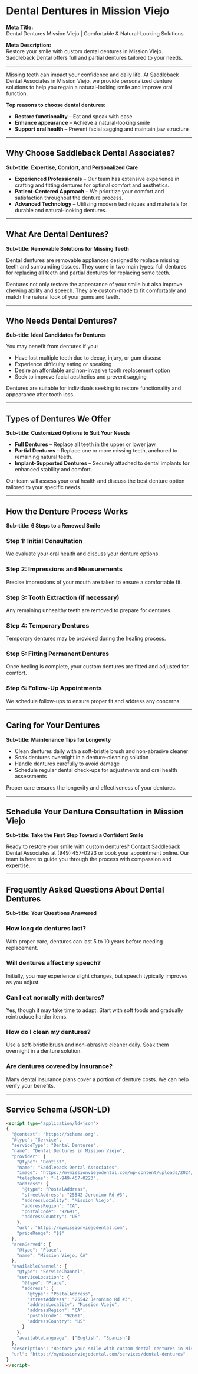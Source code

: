
# Dental Dentures in Mission Viejo

**Meta Title:**  
Dental Dentures Mission Viejo | Comfortable & Natural-Looking Solutions

**Meta Description:**  
Restore your smile with custom dental dentures in Mission Viejo. Saddleback Dental offers full and partial dentures tailored to your needs.

---

Missing teeth can impact your confidence and daily life. At Saddleback Dental Associates in Mission Viejo, we provide personalized denture solutions to help you regain a natural-looking smile and improve oral function.

**Top reasons to choose dental dentures:**
- **Restore functionality** – Eat and speak with ease  
- **Enhance appearance** – Achieve a natural-looking smile  
- **Support oral health** – Prevent facial sagging and maintain jaw structure

---

## Why Choose Saddleback Dental Associates?

**Sub-title: Expertise, Comfort, and Personalized Care**

- **Experienced Professionals** – Our team has extensive experience in crafting and fitting dentures for optimal comfort and aesthetics.  
- **Patient-Centered Approach** – We prioritize your comfort and satisfaction throughout the denture process.  
- **Advanced Technology** – Utilizing modern techniques and materials for durable and natural-looking dentures.

---

## What Are Dental Dentures?

**Sub-title: Removable Solutions for Missing Teeth**

Dental dentures are removable appliances designed to replace missing teeth and surrounding tissues. They come in two main types: full dentures for replacing all teeth and partial dentures for replacing some teeth.

Dentures not only restore the appearance of your smile but also improve chewing ability and speech. They are custom-made to fit comfortably and match the natural look of your gums and teeth.

---

## Who Needs Dental Dentures?

**Sub-title: Ideal Candidates for Dentures**

You may benefit from dentures if you:

- Have lost multiple teeth due to decay, injury, or gum disease  
- Experience difficulty eating or speaking  
- Desire an affordable and non-invasive tooth replacement option  
- Seek to improve facial aesthetics and prevent sagging

Dentures are suitable for individuals seeking to restore functionality and appearance after tooth loss.

---

## Types of Dentures We Offer

**Sub-title: Customized Options to Suit Your Needs**

- **Full Dentures** – Replace all teeth in the upper or lower jaw.  
- **Partial Dentures** – Replace one or more missing teeth, anchored to remaining natural teeth.  
- **Implant-Supported Dentures** – Securely attached to dental implants for enhanced stability and comfort.

Our team will assess your oral health and discuss the best denture option tailored to your specific needs.

---

## How the Denture Process Works

**Sub-title: 6 Steps to a Renewed Smile**

### Step 1: Initial Consultation  
We evaluate your oral health and discuss your denture options.

### Step 2: Impressions and Measurements  
Precise impressions of your mouth are taken to ensure a comfortable fit.

### Step 3: Tooth Extraction (if necessary)  
Any remaining unhealthy teeth are removed to prepare for dentures.

### Step 4: Temporary Dentures  
Temporary dentures may be provided during the healing process.

### Step 5: Fitting Permanent Dentures  
Once healing is complete, your custom dentures are fitted and adjusted for comfort.

### Step 6: Follow-Up Appointments  
We schedule follow-ups to ensure proper fit and address any concerns.

---

## Caring for Your Dentures

**Sub-title: Maintenance Tips for Longevity**

- Clean dentures daily with a soft-bristle brush and non-abrasive cleaner  
- Soak dentures overnight in a denture-cleaning solution  
- Handle dentures carefully to avoid damage  
- Schedule regular dental check-ups for adjustments and oral health assessments

Proper care ensures the longevity and effectiveness of your dentures.

---

## Schedule Your Denture Consultation in Mission Viejo

**Sub-title: Take the First Step Toward a Confident Smile**

Ready to restore your smile with custom dentures? Contact Saddleback Dental Associates at (949) 457-0223 or book your appointment online. Our team is here to guide you through the process with compassion and expertise.

---

## Frequently Asked Questions About Dental Dentures

**Sub-title: Your Questions Answered**

### How long do dentures last?  
With proper care, dentures can last 5 to 10 years before needing replacement.

### Will dentures affect my speech?  
Initially, you may experience slight changes, but speech typically improves as you adjust.

### Can I eat normally with dentures?  
Yes, though it may take time to adapt. Start with soft foods and gradually reintroduce harder items.

### How do I clean my dentures?  
Use a soft-bristle brush and non-abrasive cleaner daily. Soak them overnight in a denture solution.

### Are dentures covered by insurance?  
Many dental insurance plans cover a portion of denture costs. We can help verify your benefits.

---

## Service Schema (JSON-LD)

```html
<script type="application/ld+json">
{
  "@context": "https://schema.org",
  "@type": "Service",
  "serviceType": "Dental Dentures",
  "name": "Dental Dentures in Mission Viejo",
  "provider": {
    "@type": "Dentist",
    "name": "Saddleback Dental Associates",
    "image": "https://mymissionviejodental.com/wp-content/uploads/2024/06/ONY06148-scaled.webp",
    "telephone": "+1-949-457-0223",
    "address": {
      "@type": "PostalAddress",
      "streetAddress": "25542 Jeronimo Rd #3",
      "addressLocality": "Mission Viejo",
      "addressRegion": "CA",
      "postalCode": "92691",
      "addressCountry": "US"
    },
    "url": "https://mymissionviejodental.com",
    "priceRange": "$$"
  },
  "areaServed": {
    "@type": "Place",
    "name": "Mission Viejo, CA"
  },
  "availableChannel": {
    "@type": "ServiceChannel",
    "serviceLocation": {
      "@type": "Place",
      "address": {
        "@type": "PostalAddress",
        "streetAddress": "25542 Jeronimo Rd #3",
        "addressLocality": "Mission Viejo",
        "addressRegion": "CA",
        "postalCode": "92691",
        "addressCountry": "US"
      }
    },
    "availableLanguage": ["English", "Spanish"]
  },
  "description": "Restore your smile with custom dental dentures in Mission Viejo. Saddleback Dental offers full and partial dentures tailored to your needs.",
  "url": "https://mymissionviejodental.com/services/dental-dentures"
}
</script>
```

